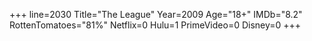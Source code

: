 +++
line=2030
Title="The League"
Year=2009
Age="18+"
IMDb="8.2"
RottenTomatoes="81%"
Netflix=0
Hulu=1
PrimeVideo=0
Disney=0
+++

